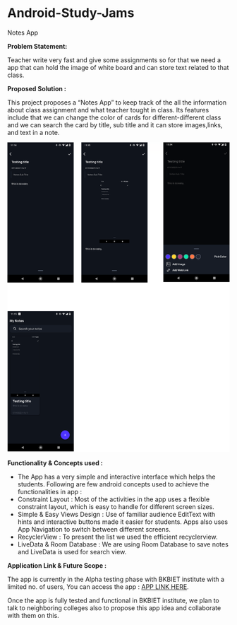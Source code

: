 # Android-Study-Jams

Notes App

<b> Problem Statement: </b>

Teacher write very fast and give some assignments so for that we need a app that can hold the image of white board and can store text related to that class.

<b> Proposed Solution : </b>

This project proposes a “Notes App” to keep track of the all the information about class assignment and what teacher tought in class. Its features include that we can change the color of cards for different-different class and we can search the card by title, sub title and it can store images,links, and text in a note.

<img width="559" alt="sampleimages" src="https://github.com/shekharAggarwal/NotesApp/blob/2281e2cfd6e0c331cdabd102141e2c837e7f57ee/notes-app.png?raw=true">
    	  	
<b> Functionality & Concepts used : </b>

- The App has a very simple and interactive interface which helps the students. Following are few android concepts used to achieve the functionalities in app : 
- Constraint Layout : Most of the activities in the app uses a flexible constraint layout, which is easy to handle for different screen sizes.
- Simple & Easy Views Design : Use of familiar audience EditText with hints and interactive buttons made it easier for students. Apps also uses App Navigation to switch between different screens.
- RecyclerView : To present the list we used the efficient recyclerview.
- LiveData & Room Database : We are using Room Database to save notes and LiveData is used for search view.

<b> Application Link & Future Scope : </b>

The app is currently in the Alpha testing phase with BKBIET institute with a limited no. of users, You can access the app : [APP LINK HERE](https://drive.google.com/file/d/1cr0GyyCmGZIkHASCTT7vC7Ss8DJlFpZe/view?usp=sharing).

Once the app is fully tested and functional in BKBIET institute, we plan to talk to neighboring colleges also to propose this app idea and collaborate with them on this.

